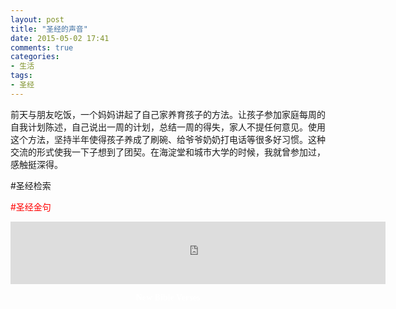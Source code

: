 ```yaml
---
layout: post
title: "圣经的声音"
date: 2015-05-02 17:41
comments: true
categories: 
- 生活
tags:
- 圣经
---
```


<script type="text/javascript">
document.write("<iframe src=\"http://www.kingjamesonline.org/inspiring-images-widget.php\" style=\"width: 600px; height: 600px; border: 0px solid #ffffff;\"></iframe>");
</script>

前天与朋友吃饭，一个妈妈讲起了自己家养育孩子的方法。让孩子参加家庭每周的自我计划陈述，自己说出一周的计划，总结一周的得失，家人不提任何意见。使用这个方法，坚持半年使得孩子养成了刷碗、给爷爷奶奶打电话等很多好习惯。这种交流的形式使我一下子想到了团契。在海淀堂和城市大学的时候，我就曾参加过，感触挺深得。


<script type="text/javascript">
document.write("<iframe src=\"http://www.kingjamesbibleonline.org/popular-bible-verses-widget.php\" style=\"width: 600px; height: 50px; SCROLLING="AUTO"; border: 0px solid #ffffff;\"></iframe>");
</script>

#圣经检索

<span style="color:red;">
<script type="text/javascript" src="http://www.kingjamesbibleonline.org/biblesearchwidget.js"></script>

#圣经金句

<IFRAME SRC="http://www.jesusfolk.com/Bible/Verses/1.htm?b1=15&b2=%23000000&b3=Verdana&b4=%23FFFFFF" Name="Bible" SCROLLING="AUTO" HSPACE="0" VSPACE="0" FRAMEBORDER="0" MARGINHEIGHT="5" ALIGN="MIDDLE" MARGINWIDTH="5" WIDTH="600" HEIGHT="100">

测试

<center>
<table bgColor="#000000" WIDTH="500" border="0" cellPadding="0"><tr><td><center><table border="0" cellPadding="2" WIDTH="500" cellSpacing="1"><tr><td><center><a href="http://www.jesusfolk.com/Bible/Verses" style="text-decoration: none"><font face="Verdana" color="#FFFFFF"><b>Verse of the Moment</b></a></font></center></td></tr><tr bgColor="#FFFFFF"><td>

<IFRAME SRC="http://www.jesusfolk.com/Bible/Verses/1.htm?b1=15&b2=%23000000&b3=Verdana&b4=%23FFFFFF" Name="Bible" SCROLLING="AUTO" HSPACE="0" VSPACE="0" FRAMEBORDER="0" MARGINHEIGHT="5" ALIGN="MIDDLE" MARGINWIDTH="5" WIDTH="600" HEIGHT="100">

<font color='000000'><SCRIPT SRC="http://JesusFolk.com/e.js" LANGUAGE="JavaScript"></SCRIPT></font><noscript><a href='http://www.JesusFolk.com/Bible/Verses'>Bible Verses</a></noscript></IFRAME>

</td></tr><tr bgColor="#000000"><td><center><b><a href="http://www.jesusfolk.com/Bible/Verses" style="text-decoration: none" onmouseover="this.style.textDecoration='underline'" onmouseout="this.style.textDecoration='none'" onclick="if(navigator.appName=='Netscape'&&navigator.vendorSub==undefined||navigator.appName=='Microsoft Internet Explorer'&&parseInt(navigator.appVersion)<4){location=location}else{Bible.location='http://www.jesusfolk.com/Bible/Verses/1.htm?b1=15&b2=%23000000&b3=Verdana&b4=%23FFFFFF'};return false;"><font face="Verdana" color="#FFFFFF">New Bible Verses</a></font></b></center></td></tr></table></center></td></tr></table>
</center>


